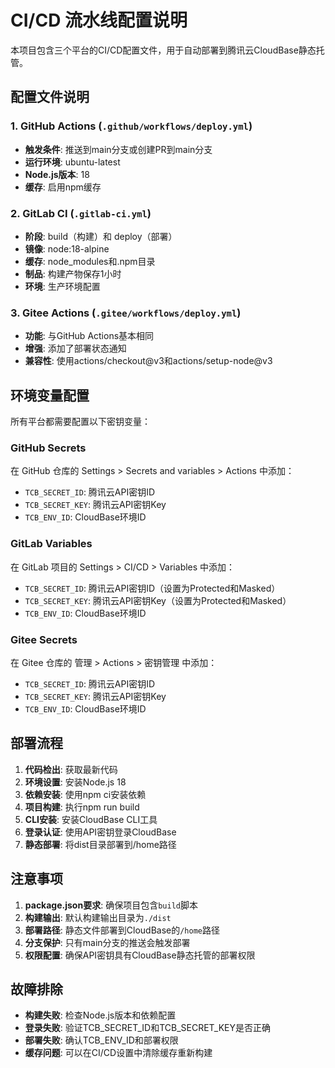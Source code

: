 # CI/CD 流水线配置说明

本项目包含三个平台的CI/CD配置文件，用于自动部署到腾讯云CloudBase静态托管。

## 配置文件说明

### 1. GitHub Actions (`.github/workflows/deploy.yml`)
- **触发条件**: 推送到main分支或创建PR到main分支
- **运行环境**: ubuntu-latest
- **Node.js版本**: 18
- **缓存**: 启用npm缓存

### 2. GitLab CI (`.gitlab-ci.yml`)
- **阶段**: build（构建）和 deploy（部署）
- **镜像**: node:18-alpine
- **缓存**: node_modules和.npm目录
- **制品**: 构建产物保存1小时
- **环境**: 生产环境配置

### 3. Gitee Actions (`.gitee/workflows/deploy.yml`)
- **功能**: 与GitHub Actions基本相同
- **增强**: 添加了部署状态通知
- **兼容性**: 使用actions/checkout@v3和actions/setup-node@v3

## 环境变量配置

所有平台都需要配置以下密钥变量：

### GitHub Secrets
在 GitHub 仓库的 Settings > Secrets and variables > Actions 中添加：
- `TCB_SECRET_ID`: 腾讯云API密钥ID
- `TCB_SECRET_KEY`: 腾讯云API密钥Key
- `TCB_ENV_ID`: CloudBase环境ID

### GitLab Variables
在 GitLab 项目的 Settings > CI/CD > Variables 中添加：
- `TCB_SECRET_ID`: 腾讯云API密钥ID（设置为Protected和Masked）
- `TCB_SECRET_KEY`: 腾讯云API密钥Key（设置为Protected和Masked）
- `TCB_ENV_ID`: CloudBase环境ID

### Gitee Secrets
在 Gitee 仓库的 管理 > Actions > 密钥管理 中添加：
- `TCB_SECRET_ID`: 腾讯云API密钥ID
- `TCB_SECRET_KEY`: 腾讯云API密钥Key
- `TCB_ENV_ID`: CloudBase环境ID

## 部署流程

1. **代码检出**: 获取最新代码
2. **环境设置**: 安装Node.js 18
3. **依赖安装**: 使用npm ci安装依赖
4. **项目构建**: 执行npm run build
5. **CLI安装**: 安装CloudBase CLI工具
6. **登录认证**: 使用API密钥登录CloudBase
7. **静态部署**: 将dist目录部署到/home路径

## 注意事项

1. **package.json要求**: 确保项目包含`build`脚本
2. **构建输出**: 默认构建输出目录为`./dist`
3. **部署路径**: 静态文件部署到CloudBase的`/home`路径
4. **分支保护**: 只有main分支的推送会触发部署
5. **权限配置**: 确保API密钥具有CloudBase静态托管的部署权限

## 故障排除

- **构建失败**: 检查Node.js版本和依赖配置
- **登录失败**: 验证TCB_SECRET_ID和TCB_SECRET_KEY是否正确
- **部署失败**: 确认TCB_ENV_ID和部署权限
- **缓存问题**: 可以在CI/CD设置中清除缓存重新构建